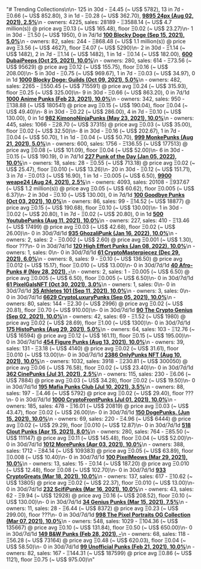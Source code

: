 "# Trending Collections\n\n-  125 in 30d - Ξ4.45 (~ US$ 5782), 13 in 7d - Ξ0.66 (~ US$ 852.80), 3 in 1d - Ξ0.28 (~ US$ 362.70), **[9895 24px (Aug 02, 2021), 2.5%](https://opensea.io/collection/24px)**\n   - owners: 4225,   sales:  28189   -  Ξ3588.14 (~ US$ 4.7 million(s)) @    price avg Ξ0.13 (~ US$ 165.48),   floor Ξ0.02 (~ US$ 23.27)\n-  1 in 30d - Ξ1.50 (~ US$ 1950), 0 in 7d/1d  **[100 Blocky Doge (Sep 15, 2021), 5.0%](https://opensea.io/collection/blockydoge)**\n   - owners: 82,   sales:  244   -  Ξ868.48 (~ US$ 1.1 million(s)) @    price avg Ξ3.56 (~ US$ 4627),   floor Ξ4.07 (~ US$ 5290)\n-  2 in 30d - Ξ1.14 (~ US$ 1482), 2 in 7d - Ξ1.14 (~ US$ 1482), 1 in 1d - Ξ0.14 (~ US$ 182.00), **[600 DubaiPeeps (Oct 25, 2021), 10.0%](https://opensea.io/collection/dubaipeeps)**\n   - owners: 280,   sales:  614   -  Ξ73.56 (~ US$ 95629) @    price avg Ξ0.12 (~ US$ 155.75),   floor Ξ0.16 (~ US$ 208.00)\n-  5 in 30d - Ξ0.75 (~ US$ 969.67), 1 in 7d - Ξ0.03 (~ US$ 34.97), 0 in 1d  **[1000 Blocky Doge: Guilds (Oct 09, 2021), 5.0%](https://opensea.io/collection/blockydogeguilds)**\n   - owners: 482,   sales:  2265   -  Ξ550.45 (~ US$ 715591) @    price avg Ξ0.24 (~ US$ 315.93),   floor Ξ0.25 (~ US$ 325.00)\n-  9 in 30d - Ξ0.66 (~ US$ 863.20), 0 in 7d/1d  **[1000 Anime Punks (Feb 23, 2021), 10.0%](https://opensea.io/collection/anime-punks)**\n   - owners: 342,   sales:  950   -  Ξ138.88 (~ US$ 180541) @    price avg Ξ0.15 (~ US$ 190.04),   floor Ξ0.04 (~ US$ 49.40)\n-  8 in 30d - Ξ0.22 (~ US$ 286.00), 4 in 7d - Ξ0.10 (~ US$ 130.00), 0 in 1d  **[982 KimonoNinjaPunks (May 23, 2021), 10.0%](https://opensea.io/collection/kimono-punks)**\n   - owners: 445,   sales:  1066   -  Ξ28.70 (~ US$ 37315) @    price avg Ξ0.03 (~ US$ 35.00),   floor Ξ0.02 (~ US$ 32.50)\n-  8 in 30d - Ξ0.16 (~ US$ 202.67), 1 in 7d - Ξ0.04 (~ US$ 50.70), 1 in 1d - Ξ0.04 (~ US$ 50.70), **[999 MonkePunks (Aug 21, 2021), 5.0%](https://opensea.io/collection/monkepunks)**\n   - owners: 600,   sales:  1756   -  Ξ136.55 (~ US$ 177513) @    price avg Ξ0.08 (~ US$ 101.09),   floor Ξ0.04 (~ US$ 52.00)\n-  6 in 30d - Ξ0.15 (~ US$ 190.19), 0 in 7d/1d  **[227 Punk of the Day (Jan 05, 2022), 10.0%](https://opensea.io/collection/punkoftheday)**\n   - owners: 18,   sales:  28   -  Ξ0.55 (~ US$ 713.18) @    price avg Ξ0.02 (~ US$ 25.47),   floor Ξ0.010 (~ US$ 13.26)\n-  20 in 30d - Ξ0.12 (~ US$ 151.71), 3 in 7d - Ξ0.013 (~ US$ 16.90), 1 in 1d - Ξ0.005 (~ US$ 6.50), **[9900 weape24 (Aug 24, 2021), 2.5%](https://opensea.io/collection/weape24)**\n   - owners: 4093,   sales:  20108   -  Ξ937.67 (~ US$ 1.2 million(s)) @    price avg Ξ0.05 (~ US$ 60.62),   floor Ξ0.005 (~ US$ 6.37)\n-  2 in 30d - Ξ0.10 (~ US$ 130.00), 0 in 7d/1d  **[100 Goodbye Punks (Oct 03, 2021), 10.0%](https://opensea.io/collection/goodbye-punks)**\n   - owners: 86,   sales:  99   -  Ξ14.52 (~ US$ 18877) @    price avg Ξ0.15 (~ US$ 190.68),   floor Ξ0.10 (~ US$ 130.00)\n-  1 in 30d - Ξ0.02 (~ US$ 20.80), 1 in 7d - Ξ0.02 (~ US$ 20.80), 0 in 1d  **[500 YoutubePunks (Aug 11, 2021), 10.0%](https://opensea.io/collection/youtubepunks)**\n   - owners: 227,   sales:  410   -  Ξ13.46 (~ US$ 17499) @    price avg Ξ0.03 (~ US$ 42.68),   floor Ξ0.02 (~ US$ 26.00)\n-  0 in 30d/7d/1d  **[935 GhozaliPunk (Jan 16, 2022), 10.0%](https://opensea.io/collection/ghozalipunk)**\n   - owners: 2,   sales:  2   -  Ξ0.002 (~ US$ 2.60) @    price avg Ξ0.001 (~ US$ 1.30),   floor ???\n-  0 in 30d/7d/1d  **[120 High Effort Punks (Jan 08, 2022), 10.0%](https://opensea.io/collection/high-effort-punks)**\n   - owners: 1,   sales: 0\n-  0 in 30d/7d/1d  **[61 CryptoMasterpiecez (Dec 29, 2021), 6.0%](https://opensea.io/collection/cryptomasterpiecez)**\n   - owners: 8,   sales:  9   -  Ξ0.10 (~ US$ 136.50) @    price avg Ξ0.012 (~ US$ 15.17),   floor Ξ0.010 (~ US$ 13.00)\n-  0 in 30d/7d/1d  **[40 Afro-Punks # (Nov 28, 2021), -](https://opensea.io/collection/beautiful-female-punks)**\n   - owners: 2,   sales:  1   -  Ξ0.005 (~ US$ 6.50) @    price avg Ξ0.005 (~ US$ 6.50),   floor Ξ0.005 (~ US$ 6.50)\n-  0 in 30d/7d/1d  **[61 PixelGalsNFT (Oct 30, 2021), 3.0%](https://opensea.io/collection/pixel-gals)**\n   - owners: 1,   sales: 0\n-  0 in 30d/7d/1d  **[35 Athletes 101 (Sep 11, 2021), 10.0%](https://opensea.io/collection/athletes-101)**\n   - owners: 3,   sales: 0\n-  0 in 30d/7d/1d  **[6629 CryptoLuxuryPunks (Sep 05, 2021), 10.0%](https://opensea.io/collection/cryptoluxurypunks)**\n   - owners: 80,   sales:  144   -  Ξ2.30 (~ US$ 2996) @    price avg Ξ0.02 (~ US$ 20.81),   floor Ξ0.70 (~ US$ 910.00)\n-  0 in 30d/7d/1d  **[90 The Crypto Genius (Sep 02, 2021), 10.0%](https://opensea.io/collection/thecryptogenius)**\n   - owners: 42,   sales:  69   -  Ξ1.52 (~ US$ 1980) @    price avg Ξ0.02 (~ US$ 28.69),   floor Ξ1.00 (~ US$ 1300)\n-  0 in 30d/7d/1d  **[175 HistoPunks (Aug 29, 2021), 5.0%](https://opensea.io/collection/histopunks)**\n   - owners: 64,   sales:  103   -  Ξ12.76 (~ US$ 16594) @    price avg Ξ0.12 (~ US$ 161.11),   floor Ξ0.15 (~ US$ 195.00)\n-  0 in 30d/7d/1d  **[454 Figure Punks (Aug 13, 2021), 10.0%](https://opensea.io/collection/figurepunks)**\n   - owners: 39,   sales:  131   -  Ξ3.18 (~ US$ 4140) @    price avg Ξ0.02 (~ US$ 31.61),   floor Ξ0.010 (~ US$ 13.00)\n-  0 in 30d/7d/1d  **[2386 OnlyPunks NFT (Aug 10, 2021), 10.0%](https://opensea.io/collection/onlypunksnft)**\n   - owners: 1032,   sales:  3918   -  Ξ230.81 (~ US$ 300050) @    price avg Ξ0.06 (~ US$ 76.58),   floor Ξ0.02 (~ US$ 23.40)\n-  0 in 30d/7d/1d  **[362 CinePunks (Jul 31, 2021), 2.5%](https://opensea.io/collection/cinepunkss)**\n   - owners: 115,   sales:  230   -  Ξ6.06 (~ US$ 7884) @    price avg Ξ0.03 (~ US$ 34.28),   floor Ξ0.02 (~ US$ 19.50)\n-  0 in 30d/7d/1d  **[195 Mafia Punks Club (Jul 10, 2021), 3.5%](https://opensea.io/collection/mafia-punks-club)**\n   - owners: 88,   sales:  197   -  Ξ4.46 (~ US$ 5792) @    price avg Ξ0.02 (~ US$ 29.40),   floor ???\n-  0 in 30d/7d/1d  **[1000 CryptoFrontPunks (Jul 01, 2021), 10.0%](https://opensea.io/collection/frontphunks)**\n   - owners: 185,   sales:  478   -  Ξ16.01 (~ US$ 20819) @    price avg Ξ0.03 (~ US$ 43.47),   floor Ξ0.02 (~ US$ 26.00)\n-  0 in 30d/7d/1d  **[150 DogePunks. (Jun 15, 2021), 10.0%](https://opensea.io/collection/dogepunks-collection)**\n   - owners: 69,   sales:  220   -  Ξ4.96 (~ US$ 6444) @    price avg Ξ0.02 (~ US$ 29.29),   floor Ξ0.010 (~ US$ 12.87)\n-  0 in 30d/7d/1d  **[518 Clout Punks (Apr 15, 2021), 8.0%](https://opensea.io/collection/clout-punks)**\n   - owners: 280,   sales:  764   -  Ξ85.50 (~ US$ 111147) @    price avg Ξ0.11 (~ US$ 145.48),   floor Ξ0.04 (~ US$ 52.00)\n-  0 in 30d/7d/1d  **[1012 MorePunks (Apr 03, 2021), 10.0%](https://opensea.io/collection/morepunks)**\n   - owners: 388,   sales:  1712   -  Ξ84.14 (~ US$ 109383) @    price avg Ξ0.05 (~ US$ 63.89),   floor Ξ0.008 (~ US$ 10.40)\n-  0 in 30d/7d/1d  **[100 PixelMeows (Mar 29, 2021), 10.0%](https://opensea.io/collection/pixelmeows)**\n   - owners: 13,   sales:  15   -  Ξ0.14 (~ US$ 187.20) @    price avg Ξ0.010 (~ US$ 12.48),   floor Ξ0.08 (~ US$ 102.70)\n-  0 in 30d/7d/1d  **[933 CryptoGreats (Mar 18, 2021), 10.0%](https://opensea.io/collection/cryptogreats)**\n   - owners: 137,   sales:  617   -  Ξ10.62 (~ US$ 13805) @    price avg Ξ0.02 (~ US$ 22.37),   floor Ξ0.010 (~ US$ 13.00)\n-  0 in 30d/7d/1d  **[232 ScifiPunks (Mar 16, 2021), 10.0%](https://opensea.io/collection/scifipunks)**\n   - owners: 43,   sales:  62   -  Ξ9.94 (~ US$ 12928) @    price avg Ξ0.16 (~ US$ 208.52),   floor Ξ0.10 (~ US$ 130.00)\n-  0 in 30d/7d/1d  **[34 Genius Punks (Mar 15, 2021), 7.5%](https://opensea.io/collection/genius-punks)**\n   - owners: 11,   sales:  28   -  Ξ6.44 (~ US$ 8372) @    price avg Ξ0.23 (~ US$ 299.00),   floor ???\n-  0 in 30d/7d/1d  **[998 The Pixel Portraits OG Collection (Mar 07, 2021), 10.0%](https://opensea.io/collection/the-pixel-portraits-og)**\n   - owners: 548,   sales:  1029   -  Ξ104.36 (~ US$ 135667) @    price avg Ξ0.10 (~ US$ 131.84),   floor Ξ0.50 (~ US$ 650.00)\n-  0 in 30d/7d/1d  **[149 B&W Punks (Feb 28, 2021), -](https://opensea.io/collection/bwpunks)**\n   - owners: 68,   sales:  118   -  Ξ56.28 (~ US$ 73164) @    price avg Ξ0.48 (~ US$ 620.03),   floor Ξ0.04 (~ US$ 58.50)\n-  0 in 30d/7d/1d  **[99 Unofficial Punks (Feb 21, 2021), 10.0%](https://opensea.io/collection/unofficialpunks)**\n   - owners: 82,   sales:  167   -  Ξ144.31 (~ US$ 187599) @    price avg Ξ0.86 (~ US$ 1121),   floor Ξ0.75 (~ US$ 975.00)\n"